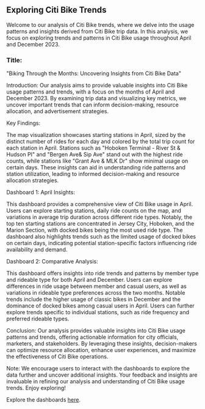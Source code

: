 ## Exploring Citi Bike Trends

Welcome to our analysis of Citi Bike trends, where we delve into the usage patterns and insights derived from Citi Bike trip data. In this analysis, we focus on exploring trends and patterns in Citi Bike usage throughout April and December 2023.

### Title:
"Biking Through the Months: Uncovering Insights from Citi Bike Data"

Introduction:
Our analysis aims to provide valuable insights into Citi Bike usage patterns and trends, with a focus on the months of April and December 2023. By examining trip data and visualizing key metrics, we uncover important trends that can inform decision-making, resource allocation, and advertisement strategies.

Key Findings:

The map visualization showcases starting stations in April, sized by the distinct number of rides for each day and colored by the total trip count for each station in April. Stations such as "Hoboken Terminal - River St & Hudson PI" and "Bergen Ave& Sip Ave" stand out with the highest ride counts, while stations like "Grant Ave & MLK Dr" show minimal usage on certain days. These insights can aid in understanding ride patterns and station utilization, leading to informed decision-making and resource allocation strategies.

Dashboard 1: April Insights:

This dashboard provides a comprehensive view of Citi Bike usage in April. Users can explore starting stations, daily ride counts on the map, and variations in average trip duration across different ride types. Notably, the top ten starting stations are concentrated in Jersey City, Hoboken, and the Marion Section, with docked bikes being the most used ride type. The dashboard also highlights trends such as the limited usage of docked bikes on certain days, indicating potential station-specific factors influencing ride availability and demand.

Dashboard 2: Comparative Analysis:

This dashboard offers insights into ride trends and patterns by member type and rideable type for both April and December. Users can explore differences in ride usage between member and casual users, as well as variations in rideable type preferences across the two months. Notable trends include the higher usage of classic bikes in December and the dominance of docked bikes among casual users in April. Users can further explore trends specific to individual stations, such as ride frequency and preferred rideable types.

Conclusion:
Our analysis provides valuable insights into Citi Bike usage patterns and trends, offering actionable information for city officials, marketers, and stakeholders. By leveraging these insights, decision-makers can optimize resource allocation, enhance user experiences, and maximize the effectiveness of Citi Bike operations.

Note: We encourage users to interact with the dashboards to explore the data further and uncover additional insights. Your feedback and insights are invaluable in refining our analysis and understanding of Citi Bike usage trends. Enjoy exploring!

Explore the dashboards [here](https://public.tableau.com/app/profile/bukola.fatile/viz/shared/YHCQPYZS3).
